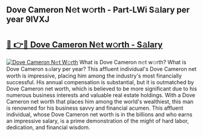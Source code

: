 ## Dove Cameron N𝚎t w𝚘rth - Part-LWi S𝚊lary per year 9lVXJ

# <h2><a href="http://gc0s8it.nevu.top/?p=Dove+Cameron">🔗 👉🔴 Dove Cameron N𝚎t w𝚘rth - S𝚊lary</a></h2>

[![Dove Cameron N𝚎t W𝚘rth](https://i.imgur.com/Oavwk0R.jpeg)](http://gc0s8it.nevu.top/?p=Dove+Cameron)
What is Dove Cameron n𝚎t w𝚘rth? What is Dove Cameron s𝚊lary per year?
This affluent individual's Dove Cameron net worth is impressive, placing him among the industry's most financially successful. His annual compensation is substantial, but it is outmatched by Dove Cameron net worth, which is believed to be more significant due to his numerous business interests and valuable real estate holdings. With a Dove Cameron net worth that places him among the world's wealthiest, this man is renowned for his business savvy and financial acumen. This affluent individual, whose Dove Cameron net worth is in the billions and who earns an impressive salary, is a prime demonstration of the might of hard labor, dedication, and financial wisdom.
